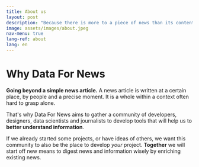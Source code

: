```yaml
---
title: About us
layout: post
description: "Because there is more to a piece of news than its content, let's build open tools together to augment them!"
image: assets/images/about.jpeg
nav-menu: true
lang-ref: about
lang: en
---
```


# Why Data For News

**Going beyond a simple news article.** A news article is written at a certain place, by people and a precise moment. It is a whole within a context often hard to grasp alone.

That's why Data For News aims to gather a community of developers, designers, data scientists and journalists to develop tools that will help us to **better understand information**.

If we already started some projects, or have ideas of others, we want this community to also be the place to develop *your* project. **Together** we will start off new means to digest news and information wisely by enriching existing news.
